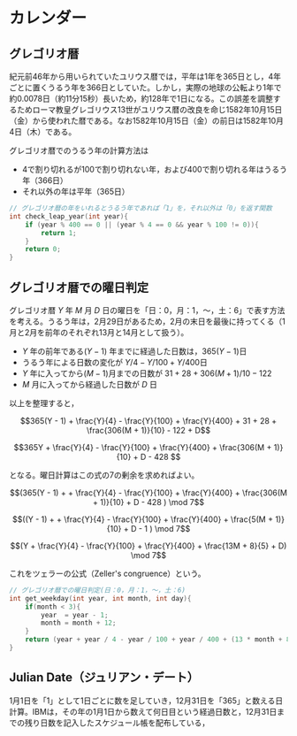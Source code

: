 # カレンダー
## グレゴリオ暦
紀元前46年から用いられていたユリウス暦では，平年は1年を365日とし，4年ごとに置くうるう年を366日としていた。しかし，実際の地球の公転より1年で約0.0078日（約11分15秒）長いため，約128年で1日になる。この誤差を調整するためローマ教皇グレゴリウス13世がユリウス暦の改良を命じ1582年10月15日（金）から使われた暦である。なお1582年10月15日（金）の前日は1582年10月4日（木）である。

グレゴリオ暦でのうるう年の計算方法は

* 4で割り切れるが100で割り切れない年，および400で割り切れる年はうるう年（366日）
* それ以外の年は平年（365日）

```C
// グレゴリオ暦の年をいれるとうるう年であれば「1」を，それ以外は「0」を返す関数
int check_leap_year(int year){
    if (year % 400 == 0 || (year % 4 == 0 && year % 100 != 0)){
        return 1;
    }
    return 0;
}
```

## グレゴリオ暦での曜日判定
グレゴリオ暦 $`Y`$ 年 $`M`$ 月 $`D`$ 日の曜日を「日：0，月：1，〜，土：6」で表す方法を考える。うるう年は，2月29日があるため，2月の末日を最後に持ってくる（1月と2月を前年のそれぞれ13月と14月として扱う）。

* $`Y`$ 年の前年である$`(Y - 1)`$ 年までに経過した日数は，$`365(Y - 1)`$日
* うるう年による日数の変化が $`Y / 4 - Y / 100 + Y / 400`$日
* $`Y`$ 年に入ってから$` (M - 1)`$月までの日数が $`31 + 28 + 306(M + 1)/10 - 122`$
* $`M`$ 月に入ってから経過した日数が $`D`$ 日

以上を整理すると，
```math
365(Y - 1) + \frac{Y}{4} - \frac{Y}{100} + \frac{Y}{400} + 31 + 28 + \frac{306(M + 1)}{10} - 122 + D
```

```math
365Y + \frac{Y}{4} - \frac{Y}{100} + \frac{Y}{400}  + \frac{306(M + 1)}{10} + D - 428 
```
となる。曜日計算はこの式の7の剰余を求めればよい。

```math
(365(Y - 1) +  + \frac{Y}{4} - \frac{Y}{100} + \frac{Y}{400}  + \frac{306(M + 1)}{10} + D - 428 ) \mod 7
```

```math
((Y - 1) +  + \frac{Y}{4} - \frac{Y}{100} + \frac{Y}{400}  + \frac{5(M + 1)}{10} + D - 1 ) \mod 7
```

```math
(Y + \frac{Y}{4} - \frac{Y}{100} + \frac{Y}{400} + \frac{13M + 8}{5} + D) \mod 7
```

これをツェラーの公式（Zeller's congruence）という。

```C
// グレゴリオ暦での曜日判定(日：0，月：1，〜，土：6)
int get_weekday(int year, int month, int day){
    if(month < 3){
        year  = year - 1;
        month = month + 12;
    }
    return (year + year / 4 - year / 100 + year / 400 + (13 * month + 8) / 5 + day) % 7;
}
```

## Julian Date（ジュリアン・デート）
1月1日を「1」として1日ごとに数を足していき，12月31日を「365」と数える日計算。IBMは，その年の1月1日から数えて何日目という経過日数と，12月31日までの残り日数を記入したスケジュール帳を配布している，

